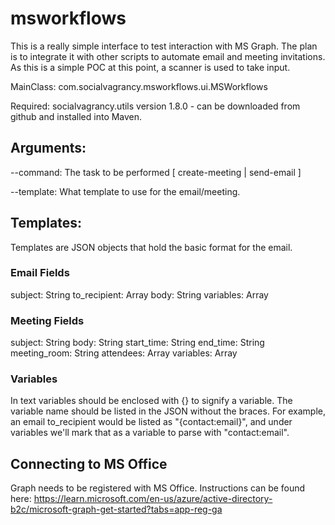 # msworkflows
This is a really simple interface to test interaction with MS Graph. The plan is to integrate it with other scripts to automate email and meeting invitations. As this is a simple POC at this point, a scanner is used to take input.

MainClass: com.socialvagrancy.msworkflows.ui.MSWorkflows

Required: socialvagrancy.utils version 1.8.0 - can be downloaded from github and installed into Maven.

## Arguments:
--command: The task to be performed [ create-meeting | send-email ] 

--template: What template to use for the email/meeting.

## Templates:
Templates are JSON objects that hold the basic format for the email.

### Email Fields
subject: String
to_recipient: Array<String>
body: String
variables: Array<String>

### Meeting Fields
subject: String
body: String
start_time: String
end_time: String
meeting_room: String
attendees: Array<String>
variables: Array<String>

### Variables
In text variables should be enclosed with {} to signify a variable. The variable name should be listed in the JSON without the braces. For example, an email to_recipient would be listed as "{contact:email}", and under variables we'll mark that as a variable to parse with "contact:email".

## Connecting to MS Office
Graph needs to be registered with MS Office. Instructions can be found here: https://learn.microsoft.com/en-us/azure/active-directory-b2c/microsoft-graph-get-started?tabs=app-reg-ga

